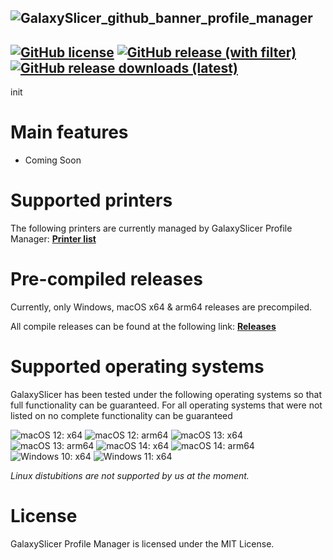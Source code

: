 ![GalaxySlicer_github_banner_profile_manager](https://github.com/fr3ak2402/GalaxySlicer-Profile-Manager/assets/96239814/227c685e-0e7d-4e7d-b9fe-3747e9d6c3c2)
--------------------------------------------------------------------
[![GitHub license](https://img.shields.io/github/license/Fr3ak2402/GalaxySlicer-Profile-Manager?style=flat-square&label=License&color=693A71)](https://github.com/fr3ak2402/GalaxySlicer-Profile-Manager/blob/main/LICENSE)
[![GitHub release (with filter)](https://img.shields.io/github/v/release/fr3ak2402/GalaxySlicer-Profile-Manager?style=flat-square&label=Version&color=693A71)](https://github.com/fr3ak2402/GalaxySlicer-Profile-Manager/releases/latest)
[![GitHub release downloads (latest)](https://img.shields.io/github/downloads/Fr3ak2402/GalaxySlicer-Profile-Manager/latest/total?style=flat-square&label=Downloads&color=%23693A71)](https://github.com/fr3ak2402/GalaxySlicer-Profile-Manager/releases/latest)
------------------------------------------------
init

# Main features

- Coming Soon

# Supported printers

The following printers are currently managed by GalaxySlicer Profile Manager: **[Printer list](https://github.com/fr3ak2402/GalaxySlicer-Profile-Library/wiki/Supported-printers)**

# Pre-compiled releases
Currently, only Windows, macOS x64 & arm64 releases are precompiled.

All compile releases can be found at the following link: **[Releases](https://github.com/fr3ak2402/GalaxySlicer-Profile-Manager/releases)**

# Supported operating systems

GalaxySlicer has been tested under the following operating systems so that full functionality can be guaranteed. For all operating systems that were not listed on no complete functionality can be guaranteed

![macOS 12: x64](https://img.shields.io/badge/Apple-x64-blue?style=flat-square&logo=Apple&label=macOS%2012&labelColor=black&color=gray)
![macOS 12: arm64](https://img.shields.io/badge/Apple-arm64-blue?style=flat-square&logo=Apple&label=macOS%2012&labelColor=black&color=gray)
![macOS 13: x64](https://img.shields.io/badge/Apple-x64-blue?style=flat-square&logo=Apple&label=macOS%2013&labelColor=black&color=gray)
![macOS 13: arm64](https://img.shields.io/badge/Apple-arm64-blue?style=flat-square&logo=Apple&label=macOS%2013&labelColor=black&color=gray)
![macOS 14: x64](https://img.shields.io/badge/Apple-x64-blue?style=flat-square&logo=Apple&label=macOS%2014&labelColor=black&color=gray)
![macOS 14: arm64](https://img.shields.io/badge/Apple-arm64-blue?style=flat-square&logo=Apple&label=macOS%2014&labelColor=black&color=gray)
![Windows 10: x64](https://img.shields.io/badge/Windows-x64-blue?style=flat-square&logo=Windows10&label=Windows%2010&labelColor=blue&color=gray)
![Windows 11: x64](https://img.shields.io/badge/Windows-x64-blue?style=flat-square&logo=Windows11&label=Windows%2011&labelColor=blue&color=gray)

_Linux distubitions are not supported by us at the moment._

# License
GalaxySlicer Profile Manager is licensed under the MIT License.
